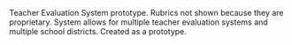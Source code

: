 Teacher Evaluation System prototype. Rubrics not shown because they are proprietary. 
System allows for multiple teacher evaluation systems and multiple school districts.
Created as a prototype.